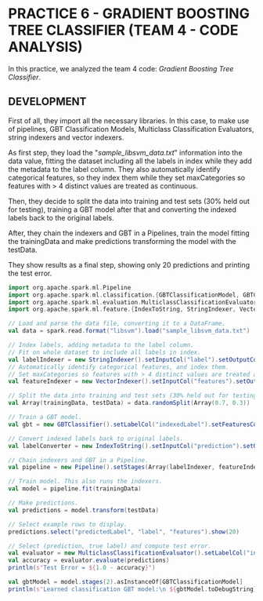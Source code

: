 # PRACTICE 6 - GRADIENT BOOSTING TREE CLASSIFIER (TEAM 4 - CODE ANALYSIS)

In this practice, we analyzed the team 4 code: _Gradient Boosting Tree Classifier_.

## DEVELOPMENT

First of all, they import all the necessary libraries. In this case, to make use of pipelines, GBT Classification Models, Multiclass Classification Evaluators, string indexers and vector indexers.

As first step, they load the "_sample_libsvm_data.txt_" information into the data value, fitting the dataset including all the labels in index while they add the metadata to the label column. They also automatically identify categorical features, so they index them while they set maxCategories so features with > 4 distinct values are treated as continuous.

Then, they decide to split the data into training and test sets (30% held out for testing), training a GBT model after that and converting the indexed labels back to the original labels.

After, they chain the indexers and GBT in a Pipelines, train the model fitting the trainingData and make predictions transforming the model with the testData.

They show results as a final step, showing only 20 predictions and printing the test error.

```scala
import org.apache.spark.ml.Pipeline
import org.apache.spark.ml.classification.{GBTClassificationModel, GBTClassifier}
import org.apache.spark.ml.evaluation.MulticlassClassificationEvaluator
import org.apache.spark.ml.feature.{IndexToString, StringIndexer, VectorIndexer}

// Load and parse the data file, converting it to a DataFrame.
val data = spark.read.format("libsvm").load("sample_libsvm_data.txt")

// Index labels, adding metadata to the label column.
// Fit on whole dataset to include all labels in index.
val labelIndexer = new StringIndexer().setInputCol("label").setOutputCol("indexedLabel").fit(data)
// Automatically identify categorical features, and index them.
// Set maxCategories so features with > 4 distinct values are treated as continuous.
val featureIndexer = new VectorIndexer().setInputCol("features").setOutputCol("indexedFeatures").setMaxCategories(4).fit(data)

// Split the data into training and test sets (30% held out for testing).
val Array(trainingData, testData) = data.randomSplit(Array(0.7, 0.3))

// Train a GBT model.
val gbt = new GBTClassifier().setLabelCol("indexedLabel").setFeaturesCol("indexedFeatures").setMaxIter(10).setFeatureSubsetStrategy("auto")

// Convert indexed labels back to original labels.
val labelConverter = new IndexToString().setInputCol("prediction").setOutputCol("predictedLabel").setLabels(labelIndexer.labels)

// Chain indexers and GBT in a Pipeline.
val pipeline = new Pipeline().setStages(Array(labelIndexer, featureIndexer, gbt, labelConverter))

// Train model. This also runs the indexers.
val model = pipeline.fit(trainingData)

// Make predictions.
val predictions = model.transform(testData)

// Select example rows to display.
predictions.select("predictedLabel", "label", "features").show(20)

// Select (prediction, true label) and compute test error.
val evaluator = new MulticlassClassificationEvaluator().setLabelCol("indexedLabel").setPredictionCol("prediction").setMetricName("accuracy")
val accuracy = evaluator.evaluate(predictions)
println(s"Test Error = ${1.0 - accuracy}")

val gbtModel = model.stages(2).asInstanceOf[GBTClassificationModel]
println(s"Learned classification GBT model:\n ${gbtModel.toDebugString}")
```
